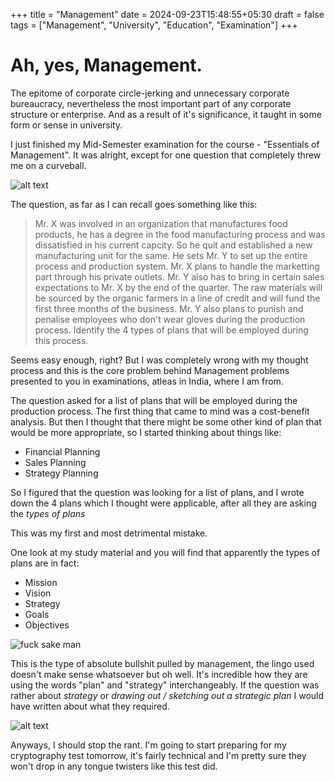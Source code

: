 +++
title = "Management"
date = 2024-09-23T15:48:55+05:30
draft = false
tags = ["Management", "University", "Education", "Examination"] 
+++


# Ah, yes, Management.

The epitome of corporate circle-jerking and unnecessary corporate bureaucracy, nevertheless the most important part of any corporate structure or enterprise. And as a result of it's significance, it taught in some form or sense in university.

I just finished my Mid-Semester examination for the course - "Essentials of Management". It was alright, except for one question that completely threw me on a curveball.

![alt text](https://static.studyusa.com/blog/COLOR-THROW-A-CURVE-StudyUSA.jpg?format=webp)

The question, as far as I can recall goes something like this:

> Mr. X was involved in an organization that manufactures food products, he has a degree in the food manufacturing process and was dissatisfied in his current capcity. So he quit and established a new manufacturing unit for the same. He sets Mr. Y to set up the entire process and production system. Mr. X plans to handle the marketting part through his private outlets. Mr. Y also has to bring in certain sales expectations to Mr. X by the end of the quarter. The raw materials will be sourced by the organic farmers in a line of credit and will fund the first three months of the business. Mr. Y also plans to punish and penalise employees who don't wear gloves during the production process. 
Identify the 4 types of plans that will be employed during this process.

Seems easy enough, right? But I was completely wrong with my thought process and this is the core problem behind Management problems presented to you in examinations, atleas in India, where I am from.

The question asked for a list of plans that will be employed during the production process. The first thing that came to mind was a cost-benefit analysis. But then I thought that there might be some other kind of plan that would be more appropriate, so I started thinking about things like:
- Financial Planning
- Sales Planning
- Strategy Planning

So I figured that the question was looking for a list of plans, and I wrote down the 4 plans which I thought were applicable, after all they are asking the *types of plans* 

This was my first and most detrimental mistake.

One look at my study material and you will find that apparently the types of plans are in fact:
- Mission
- Vision
- Strategy
- Goals
- Objectives

![fuck sake man](https://y.yarn.co/74263389-daa8-4525-b45d-b28d02703439_text.gif)

This is the type of absolute bullshit pulled by management, the lingo used doesn't make sense whatsoever but oh well. It's incredible how they are using the words "plan" and "strategy" interchangeably. If the question was rather about *strategy* or *drawing out / sketching out a strategic plan* I would have written about what they required.

![alt text](https://miro.medium.com/v2/resize:fit:1400/1*gJqxb2P38GlzYVNtufFH9Q.png)

Anyways, I should stop the rant. I'm going to start preparing for my cryptography test tomorrow, it's fairly technical and I'm pretty sure they won't drop in any tongue twisters like this test did.